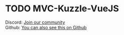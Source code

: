 # TODO MVC-Kuzzle-VueJS


Discord: [Join our community](https://join.discord.kuzzle.io)  
Github: [You can also see this on Github](https://github.com/kuzzleio/kuzzle-how-to/tree/master/todo-MVC-Kuzzle-VueJS)
